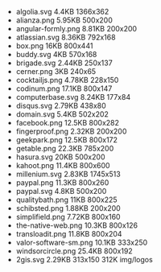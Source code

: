  - algolia.svg 4.4KB 1366x362
 - alianza.png 5.95KB 500x200
 - angular-formly.png 8.81KB 200x200
 - atlassian.svg 8.36KB 792x168
 - box.png 16KB 800x441
 - buddy.svg 4KB 570x168
 - brigade.svg 2.44KB 250x137
 - cerner.png 3KB 240x65
 - cocktailjs.png 4.78KB 228x150
 - codinum.png 17.1KB 800x147
 - computerbase.svg 8.24KB 177x84
 - disqus.svg 2.79KB 438x80
 - domain.svg 5.4KB 502x202
 - facebook.png 12.5KB 800x282
 - fingerproof.png 2.32KB 200x200
 - geekpark.png 12.5KB 800x172
 - getable.png 22.3KB 785x200
 - hasura.svg 20KB 500x200
 - kahoot.png 11.4KB 800x600
 - millenium.svg 2.83KB 1745x513
 - paypal.png 11.3KB 800x260
 - paypal.svg 4.8KB 500x200
 - qualitybath.png 11KB 800x225
 - schibsted.png 1.88KB 200x200
 - simplifield.png 7.72KB 800x160
 - the-native-web.png 10.3KB 800x126
 - transloadit.png 11.8KB 800x204
 - valor-software-sm.png 10.1KB 333x250
 - windsorcircle.png 25.4KB 800x192
 - 2gis.svg 2.29KB 313x150
312K	img/logos
